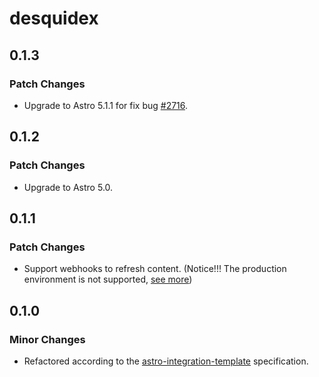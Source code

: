 # desquidex

## 0.1.3

### Patch Changes

- Upgrade to Astro 5.1.1 for fix bug [#2716](https://github.com/withastro/starlight/issues/2716).

## 0.1.2

### Patch Changes

- Upgrade to Astro 5.0.

## 0.1.1

### Patch Changes

- Support webhooks to refresh content. (Notice!!! The production environment is not supported, [see more](https://answers.netlify.com/t/netlify-dont-work-for-my-astro-middleware-endpoint/129673/11))

## 0.1.0

### Minor Changes

- Refactored according to the [astro-integration-template](https://github.com/florian-lefebvre/astro-integration-template) specification.
